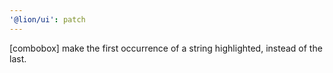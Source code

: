 ```yaml
---
'@lion/ui': patch
---
```


[combobox] make the first occurrence of a string highlighted, instead of the last.
